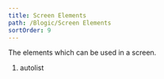 ```yaml
---
title: Screen Elements
path: /Blogic/Screen Elements
sortOrder: 9
---
```


The elements which can be used in a screen.




1. autolist

